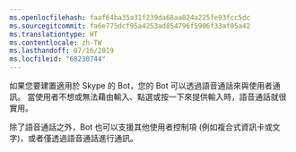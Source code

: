 ```yaml
---
ms.openlocfilehash: faaf64ba35a31f239da68aa824a225fe93fcc5dc
ms.sourcegitcommit: fa6e775dcf95a4253ad854796f5906f33af05a42
ms.translationtype: HT
ms.contentlocale: zh-TW
ms.lasthandoff: 07/16/2019
ms.locfileid: "68230744"
---
```

如果您要建置適用於 Skype 的 Bot，您的 Bot 可以透過語音通話來與使用者通訊。 當使用者不想或無法藉由輸入、點選或按一下來提供輸入時，語音通話就很實用。  

除了語音通話之外，Bot 也可以支援其他使用者控制項 (例如複合式資訊卡或文字)，或者僅透過語音通話進行通訊。